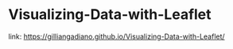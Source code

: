 # Visualizing-Data-with-Leaflet

link: https://gilliangadiano.github.io/Visualizing-Data-with-Leaflet/
